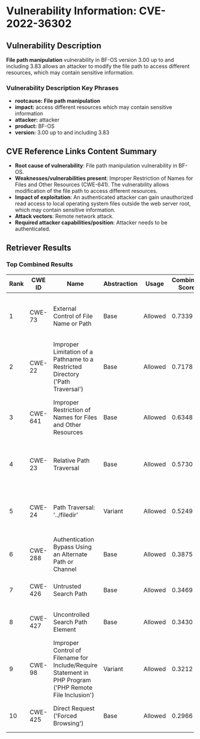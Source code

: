 # Vulnerability Information: CVE-2022-36302

## Vulnerability Description
**File path manipulation** vulnerability in BF-OS version 3.00 up to and including 3.83 allows an attacker to modify the file path to access different resources, which may contain sensitive information.

### Vulnerability Description Key Phrases
- **rootcause:** **File path manipulation**
- **impact:** access different resources which may contain sensitive information
- **attacker:** attacker
- **product:** BF-OS
- **version:** 3.00 up to and including 3.83

## CVE Reference Links Content Summary
- **Root cause of vulnerability**: File path manipulation vulnerability in BF-OS.
- **Weaknesses/vulnerabilities present**: Improper Restriction of Names for Files and Other Resources (CWE-641). The vulnerability allows modification of the file path to access different resources.
- **Impact of exploitation**: An authenticated attacker can gain unauthorized read access to local operating system files outside the web server root, which may contain sensitive information.
- **Attack vectors**: Remote network attack.
- **Required attacker capabilities/position**: Attacker needs to be authenticated.

## Retriever Results

### Top Combined Results

| Rank | CWE ID | Name | Abstraction | Usage | Combined Score | Retrievers | Individual Scores |
|------|--------|------|-------------|-------|---------------|------------|-------------------|
| 1 | CWE-73 | External Control of File Name or Path | Base | Allowed | 0.7339 | dense, sparse, graph | dense: 0.566, sparse: 0.163, graph: 1.000 |
| 2 | CWE-22 | Improper Limitation of a Pathname to a Restricted Directory ('Path Traversal') | Base | Allowed | 0.7178 | dense, sparse, graph | dense: 0.539, sparse: 0.158, graph: 1.000 |
| 3 | CWE-641 | Improper Restriction of Names for Files and Other Resources | Base | Allowed | 0.6348 | dense, sparse, graph | dense: 0.566, sparse: 0.233, graph: 0.609 |
| 4 | CWE-23 | Relative Path Traversal | Base | Allowed | 0.5730 | dense, sparse, graph | dense: 0.522, sparse: 0.160, graph: 0.616 |
| 5 | CWE-24 | Path Traversal: '../filedir' | Variant | Allowed | 0.5249 | dense, sparse, graph | dense: 0.567, sparse: 0.151, graph: 0.555 |
| 6 | CWE-288 | Authentication Bypass Using an Alternate Path or Channel | Base | Allowed | 0.3875 | sparse, graph | sparse: 0.158, graph: 0.832 |
| 7 | CWE-426 | Untrusted Search Path | Base | Allowed | 0.3469 | dense, sparse | dense: 0.527, sparse: 0.145 |
| 8 | CWE-427 | Uncontrolled Search Path Element | Base | Allowed | 0.3430 | dense, sparse | dense: 0.519, sparse: 0.145 |
| 9 | CWE-98 | Improper Control of Filename for Include/Require Statement in PHP Program ('PHP Remote File Inclusion') | Variant | Allowed | 0.3212 | sparse, graph | sparse: 0.153, graph: 0.729 |
| 10 | CWE-425 | Direct Request ('Forced Browsing') | Base | Allowed | 0.2966 | sparse, graph | sparse: 0.153, graph: 0.584 |

